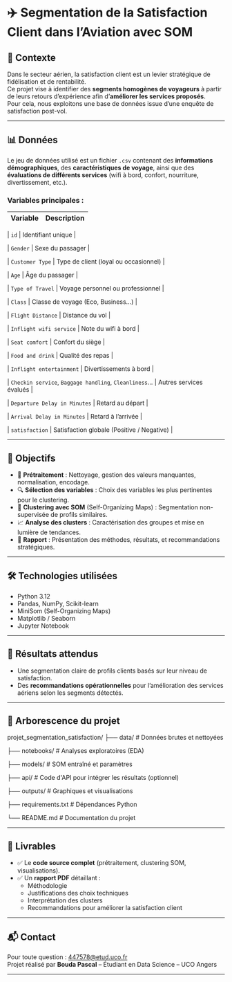 # ✈️ Segmentation de la Satisfaction Client dans l’Aviation avec SOM

## 🧠 Contexte

Dans le secteur aérien, la satisfaction client est un levier stratégique de fidélisation et de rentabilité.  
Ce projet vise à identifier des **segments homogènes de voyageurs** à partir de leurs retours d’expérience afin d’**améliorer les services proposés**.  
Pour cela, nous exploitons une base de données issue d’une enquête de satisfaction post-vol.

---

## 📊 Données

Le jeu de données utilisé est un fichier `.csv` contenant des **informations démographiques**, des **caractéristiques de voyage**, ainsi que des **évaluations de différents services** (wifi à bord, confort, nourriture, divertissement, etc.).

### Variables principales :

| Variable                       | Description |
|-------------------------------|-------------|

| `id`                          | Identifiant unique |

| `Gender`                      | Sexe du passager |

| `Customer Type`              | Type de client (loyal ou occasionnel) |


| `Age`                         | Âge du passager |

| `Type of Travel`              | Voyage personnel ou professionnel |

| `Class`                       | Classe de voyage (Eco, Business…) |

| `Flight Distance`             | Distance du vol |

| `Inflight wifi service`       | Note du wifi à bord |

| `Seat comfort`                | Confort du siège |

| `Food and drink`             | Qualité des repas |

| `Inflight entertainment`     | Divertissements à bord |

| `Checkin service`, `Baggage handling`, `Cleanliness`... | Autres services évalués |

| `Departure Delay in Minutes` | Retard au départ |

| `Arrival Delay in Minutes`   | Retard à l’arrivée |

| `satisfaction`               | Satisfaction globale (Positive / Negative) |


---

## 🎯 Objectifs

- 🔧 **Prétraitement** : Nettoyage, gestion des valeurs manquantes, normalisation, encodage.
- 🔍 **Sélection des variables** : Choix des variables les plus pertinentes pour le clustering.
- 🧬 **Clustering avec SOM** (Self-Organizing Maps) : Segmentation non-supervisée de profils similaires.
- 📈 **Analyse des clusters** : Caractérisation des groupes et mise en lumière de tendances.
- 🧾 **Rapport** : Présentation des méthodes, résultats, et recommandations stratégiques.

---

## 🛠️ Technologies utilisées

- Python 3.12
- Pandas, NumPy, Scikit-learn
- MiniSom (Self-Organizing Maps)
- Matplotlib / Seaborn
- Jupyter Notebook

---

## 🧪 Résultats attendus

- Une segmentation claire de profils clients basés sur leur niveau de satisfaction.
- Des **recommandations opérationnelles** pour l’amélioration des services aériens selon les segments détectés.

---

## 📁 Arborescence du projet

projet_segmentation_satisfaction/
├── data/ # Données brutes et nettoyées

├── notebooks/ # Analyses exploratoires (EDA)

├── models/ # SOM entraîné et paramètres

├── api/ # Code d'API pour intégrer les résultats (optionnel)

├── outputs/ # Graphiques et visualisations

├── requirements.txt # Dépendances Python

└── README.md # Documentation du projet




---

## 📄 Livrables

- ✅ Le **code source complet** (prétraitement, clustering SOM, visualisations).
- ✅ Un **rapport PDF** détaillant :
  - Méthodologie
  - Justifications des choix techniques
  - Interprétation des clusters
  - Recommandations pour améliorer la satisfaction client

---

## 📬 Contact

Pour toute question : [447578@etud.uco.fr](mailto:447578@etud.uco.fr)  
Projet réalisé par **Bouda Pascal** – Étudiant en Data Science – UCO Angers

---


